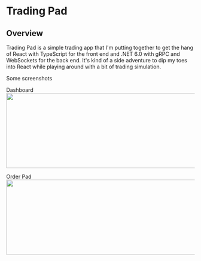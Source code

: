
# Trading Pad 

## Overview

Trading Pad is a simple trading app that I'm putting together to get the hang of React with TypeScript for the front end and .NET 6.0 with gRPC and WebSockets for the back end. It's kind of a side adventure to dip my toes into React while playing around with a bit of trading simulation.

Some screenshots

Dashboard
<img src="https://github.com/jpothanc/trader-pad/assets/70871841/8c6f474e-75e8-41e5-9d1f-044560c213ba"  width="800" height = "200">



Order Pad
<img src="https://github.com/jpothanc/trader-pad/assets/70871841/0d818e8d-e1f1-4452-95a0-556913291163" width="800" height = "200">


